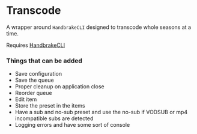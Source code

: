 # Transcode

A wrapper around `HandbrakeCLI` designed to transcode whole seasons at a time.

Requires [HandbrakeCLI](https://handbrake.fr/downloads2.php)

### Things that can be added

- Save configuration
- Save the queue
- Proper cleanup on application close
- Reorder queue
- Edit item
- Store the preset in the items
- Have a sub and no-sub preset and use the no-sub if VODSUB or mp4 incompatible subs are detected
- Logging errors and have some sort of console
